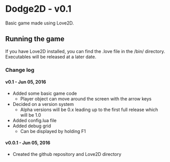# Dodge2D - v0.1
Basic game made using Love2D.

## Running the game
If you have Love2D installed, you can find the .love file in the /bin/
directory. Executables will be released at a later date.

### Change log
#### v0.1 - Jun 05, 2016
  * Added some basic game code
    * Player object can move around the screen with the arrow keys
  * Decided on a version system
    * Alpha versions will be 0.x leading up to the first full release which will be 1.0
  * Added config.lua file
  * Added debug grid
    * Can be displayed by holding F1

#### v0.0.1 - Jun 05, 2016
  * Created the github repository and Love2D directory
